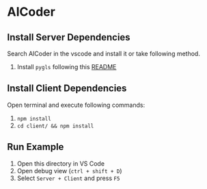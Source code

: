 # AICoder 

## Install Server Dependencies

Search AICoder in the vscode and install it or take following method.

1. Install `pygls` following this [README](https://github.com/openlawlibrary/pygls)


## Install Client Dependencies

Open terminal and execute following commands:

1. `npm install`
1. `cd client/ && npm install`

## Run Example

1. Open this directory in VS Code
1. Open debug view (`ctrl + shift + D`)
1. Select `Server + Client` and press `F5`
